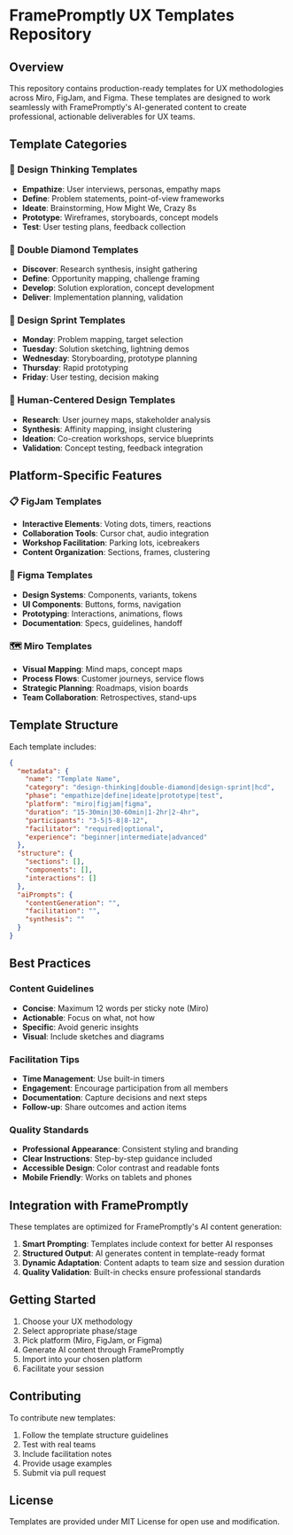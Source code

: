 # FramePromptly UX Templates Repository

## Overview

This repository contains production-ready templates for UX methodologies across Miro, FigJam, and Figma. These templates are designed to work seamlessly with FramePromptly's AI-generated content to create professional, actionable deliverables for UX teams.

## Template Categories

### 🧠 Design Thinking Templates
- **Empathize**: User interviews, personas, empathy maps
- **Define**: Problem statements, point-of-view frameworks
- **Ideate**: Brainstorming, How Might We, Crazy 8s
- **Prototype**: Wireframes, storyboards, concept models
- **Test**: User testing plans, feedback collection

### 💎 Double Diamond Templates
- **Discover**: Research synthesis, insight gathering
- **Define**: Opportunity mapping, challenge framing  
- **Develop**: Solution exploration, concept development
- **Deliver**: Implementation planning, validation

### 🚀 Design Sprint Templates
- **Monday**: Problem mapping, target selection
- **Tuesday**: Solution sketching, lightning demos
- **Wednesday**: Storyboarding, prototype planning
- **Thursday**: Rapid prototyping
- **Friday**: User testing, decision making

### 👥 Human-Centered Design Templates
- **Research**: User journey maps, stakeholder analysis
- **Synthesis**: Affinity mapping, insight clustering
- **Ideation**: Co-creation workshops, service blueprints
- **Validation**: Concept testing, feedback integration

## Platform-Specific Features

### 📋 FigJam Templates
- **Interactive Elements**: Voting dots, timers, reactions
- **Collaboration Tools**: Cursor chat, audio integration
- **Workshop Facilitation**: Parking lots, icebreakers
- **Content Organization**: Sections, frames, clustering

### 🎨 Figma Templates  
- **Design Systems**: Components, variants, tokens
- **UI Components**: Buttons, forms, navigation
- **Prototyping**: Interactions, animations, flows
- **Documentation**: Specs, guidelines, handoff

### 🗺️ Miro Templates
- **Visual Mapping**: Mind maps, concept maps
- **Process Flows**: Customer journeys, service flows
- **Strategic Planning**: Roadmaps, vision boards
- **Team Collaboration**: Retrospectives, stand-ups

## Template Structure

Each template includes:

```json
{
  "metadata": {
    "name": "Template Name",
    "category": "design-thinking|double-diamond|design-sprint|hcd",
    "phase": "empathize|define|ideate|prototype|test",
    "platform": "miro|figjam|figma",
    "duration": "15-30min|30-60min|1-2hr|2-4hr",
    "participants": "3-5|5-8|8-12",
    "facilitator": "required|optional",
    "experience": "beginner|intermediate|advanced"
  },
  "structure": {
    "sections": [],
    "components": [],
    "interactions": []
  },
  "aiPrompts": {
    "contentGeneration": "",
    "facilitation": "",
    "synthesis": ""
  }
}
```

## Best Practices

### Content Guidelines
- **Concise**: Maximum 12 words per sticky note (Miro)
- **Actionable**: Focus on what, not how
- **Specific**: Avoid generic insights
- **Visual**: Include sketches and diagrams

### Facilitation Tips
- **Time Management**: Use built-in timers
- **Engagement**: Encourage participation from all members  
- **Documentation**: Capture decisions and next steps
- **Follow-up**: Share outcomes and action items

### Quality Standards
- **Professional Appearance**: Consistent styling and branding
- **Clear Instructions**: Step-by-step guidance included
- **Accessible Design**: Color contrast and readable fonts
- **Mobile Friendly**: Works on tablets and phones

## Integration with FramePromptly

These templates are optimized for FramePromptly's AI content generation:

1. **Smart Prompting**: Templates include context for better AI responses
2. **Structured Output**: AI generates content in template-ready format
3. **Dynamic Adaptation**: Content adapts to team size and session duration
4. **Quality Validation**: Built-in checks ensure professional standards

## Getting Started

1. Choose your UX methodology
2. Select appropriate phase/stage
3. Pick platform (Miro, FigJam, or Figma)
4. Generate AI content through FramePromptly
5. Import into your chosen platform
6. Facilitate your session

## Contributing

To contribute new templates:

1. Follow the template structure guidelines
2. Test with real teams
3. Include facilitation notes
4. Provide usage examples
5. Submit via pull request

## License

Templates are provided under MIT License for open use and modification.